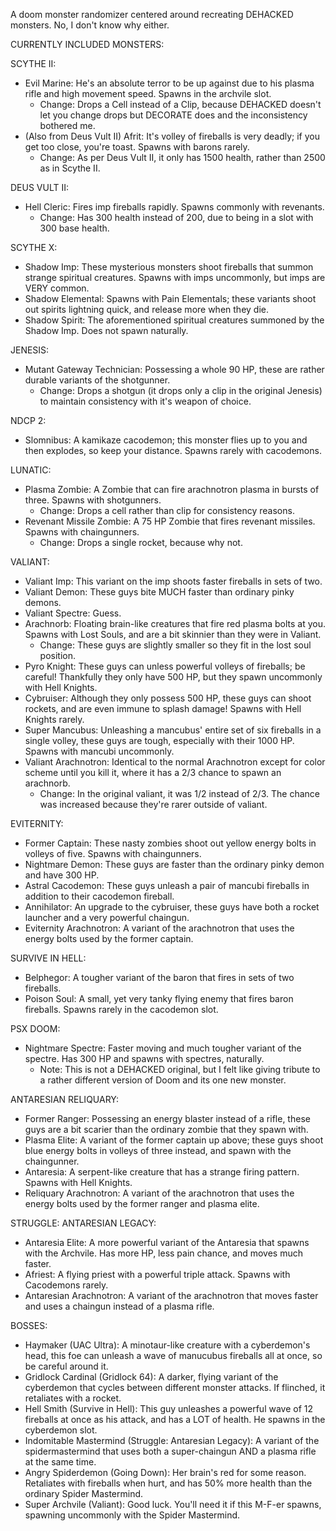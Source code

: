 A doom monster randomizer centered around recreating DEHACKED monsters. No, I don't know why either.

CURRENTLY INCLUDED MONSTERS:

SCYTHE II:
* Evil Marine: He's an absolute terror to be up against due to his plasma rifle and high movement speed. Spawns in the archvile slot.
	* Change: Drops a Cell instead of a Clip, because DEHACKED doesn't let you change drops but DECORATE does and the inconsistency bothered me.
* (Also from Deus Vult II) Afrit: It's volley of fireballs is very deadly; if you get too close, you're toast. Spawns with barons rarely.
	* Change: As per Deus Vult II, it only has 1500 health, rather than 2500 as in Scythe II.

DEUS VULT II:
* Hell Cleric: Fires imp fireballs rapidly. Spawns commonly with revenants.
	* Change: Has 300 health instead of 200, due to being in a slot with 300 base health.

SCYTHE X:
* Shadow Imp: These mysterious monsters shoot fireballs that summon strange spiritual creatures. Spawns with imps uncommonly, but imps are VERY common.
* Shadow Elemental: Spawns with Pain Elementals; these variants shoot out spirits lightning quick, and release more when they die.
* Shadow Spirit: The aforementioned spiritual creatures summoned by the Shadow Imp. Does not spawn naturally.

JENESIS:
* Mutant Gateway Technician: Possessing a whole 90 HP, these are rather durable variants of the shotgunner.
	* Change: Drops a shotgun (it drops only a clip in the original Jenesis) to maintain consistency with it's weapon of choice.

NDCP 2:
* Slomnibus: A kamikaze cacodemon; this monster flies up to you and then explodes, so keep your distance. Spawns rarely with cacodemons.

LUNATIC:
* Plasma Zombie: A Zombie that can fire arachnotron plasma in bursts of three. Spawns with shotgunners.
	* Change: Drops a cell rather than clip for consistency reasons.
* Revenant Missile Zombie: A 75 HP Zombie that fires revenant missiles. Spawns with chaingunners.
	* Change: Drops a single rocket, because why not.

VALIANT:
* Valiant Imp: This variant on the imp shoots faster fireballs in sets of two.
* Valiant Demon: These guys bite MUCH faster than ordinary pinky demons.
* Valiant Spectre: Guess.
* Arachnorb: Floating brain-like creatures that fire red plasma bolts at you. Spawns with Lost Souls, and are a bit skinnier than they were in Valiant.
	* Change: These guys are slightly smaller so they fit in the lost soul position.
* Pyro Knight: These guys can unless powerful volleys of fireballs; be careful! Thankfully they only have 500 HP, but they spawn uncommonly with Hell Knights.
* Cybruiser: Although they only possess 500 HP, these guys can shoot rockets, and are even immune to splash damage! Spawns with Hell Knights rarely.
* Super Mancubus: Unleashing a mancubus' entire set of six fireballs in a single volley, these guys are tough, especially with their 1000 HP. Spawns with mancubi uncommonly.
* Valiant Arachnotron: Identical to the normal Arachnotron except for color scheme until you kill it, where it has a 2/3 chance to spawn an arachnorb.
	* Change: In the original valiant, it was 1/2 instead of 2/3. The chance was increased because they're rarer outside of valiant.

EVITERNITY:
* Former Captain: These nasty zombies shoot out yellow energy bolts in volleys of five. Spawns with chaingunners.
* Nightmare Demon: These guys are faster than the ordinary pinky demon and have 300 HP.
* Astral Cacodemon: These guys unleash a pair of mancubi fireballs in addition to their cacodemon fireball.
* Annihilator: An upgrade to the cybruiser, these guys have both a rocket launcher and a very powerful chaingun.
* Eviternity Arachnotron: A variant of the arachnotron that uses the energy bolts used by the former captain.

SURVIVE IN HELL:
* Belphegor: A tougher variant of the baron that fires in sets of two fireballs.
* Poison Soul: A small, yet very tanky flying enemy that fires baron fireballs. Spawns rarely in the cacodemon slot.

PSX DOOM:
* Nightmare Spectre: Faster moving and much tougher variant of the spectre. Has 300 HP and spawns with spectres, naturally.
	* Note: This is not a DEHACKED original, but I felt like giving tribute to a rather different version of Doom and its one new monster.

ANTARESIAN RELIQUARY:
* Former Ranger: Possessing an energy blaster instead of a rifle, these guys are a bit scarier than the ordinary zombie that they spawn with.
* Plasma Elite: A variant of the former captain up above; these guys shoot blue energy bolts in volleys of three instead, and spawn with the chaingunner.
* Antaresia: A serpent-like creature that has a strange firing pattern. Spawns with Hell Knights.
* Reliquary Arachnotron: A variant of the arachnotron that uses the energy bolts used by the former ranger and plasma elite.

STRUGGLE: ANTARESIAN LEGACY:
* Antaresia Elite: A more powerful variant of the Antaresia that spawns with the Archvile. Has more HP, less pain chance, and moves much faster.
* Afriest: A flying priest with a powerful triple attack. Spawns with Cacodemons rarely.
* Antaresian Arachnotron: A variant of the arachnotron that moves faster and uses a chaingun instead of a plasma rifle.

BOSSES:
* Haymaker (UAC Ultra): A minotaur-like creature with a cyberdemon's head, this foe can unleash a wave of manucubus fireballs all at once, so be careful around it.
* Gridlock Cardinal (Gridlock 64): A darker, flying variant of the cyberdemon that cycles between different monster attacks. If flinched, it retaliates with a rocket.
* Hell Smith (Survive in Hell): This guy unleashes a powerful wave of 12 fireballs at once as his attack, and has a LOT of health. He spawns in the cyberdemon slot.
* Indomitable Mastermind (Struggle: Antaresian Legacy): A variant of the spidermastermind that uses both a super-chaingun AND a plasma rifle at the same time.
* Angry Spiderdemon (Going Down): Her brain's red for some reason. Retaliates with fireballs when hurt, and has 50% more health than the ordinary Spider Mastermind.
* Super Archvile (Valiant): Good luck. You'll need it if this M-F-er spawns, spawning uncommonly with the Spider Mastermind.
